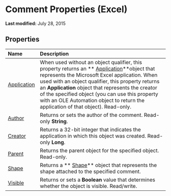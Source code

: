 
# Comment Properties (Excel)

 **Last modified:** July 28, 2015


## Properties



|**Name**|**Description**|
|:-----|:-----|
| [Application](a5cf6bf0-73e6-d925-d905-1a6388ef8c6d.md)|When used without an object qualifier, this property returns an  ** [Application](19b73597-5cf9-4f56-8227-b5211f657f6f.md)**object that represents the Microsoft Excel application. When used with an object qualifier, this property returns an  **Application** object that represents the creator of the specified object (you can use this property with an OLE Automation object to return the application of that object). Read-only.|
| [Author](ac964a80-1646-41a0-8b3a-941c800395e7.md)|Returns or sets the author of the comment. Read-only  **String**.|
| [Creator](c0765a60-a99b-ea10-b708-549222dc4e95.md)|Returns a 32-bit integer that indicates the application in which this object was created. Read-only  **Long**.|
| [Parent](c533a5f3-06ea-5af8-c46a-20cb6661384f.md)|Returns the parent object for the specified object. Read-only.|
| [Shape](f3e5f713-69b3-9cd8-81fa-9c677ed26869.md)|Returns a  ** [Shape](8f01fcd1-b7d9-5216-2de5-40fb6648a403.md)** object that represents the shape attached to the specified comment.|
| [Visible](0ec953be-0323-68cb-f2bc-2c7eaba2d9c1.md)|Returns or sets a  **Boolean** value that determines whether the object is visible. Read/write.|
